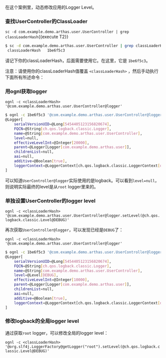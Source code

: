 

在这个案例里，动态修改应用的Logger Level。


### 查找UserController的ClassLoader

`sc -d com.example.demo.arthas.user.UserController | grep classLoaderHash`{{execute T2}}

```bash
$ sc -d com.example.demo.arthas.user.UserController | grep classLoaderHash
 classLoaderHash   1be6f5c3
```

请记下你的classLoaderHash，后面需要使用它。在这里，它是 `1be6f5c3`。

注意：请使用你的classLoaderHash值覆盖 `<classLoaderHash>` ，然后手动执行下面所有所述命令：

### 用ognl获取logger

`ognl -c <classLoaderHash> '@com.example.demo.arthas.user.UserController@logger'`

```bash
$ ognl -c 1be6f5c3 '@com.example.demo.arthas.user.UserController@logger'
@Logger[
    serialVersionUID=@Long[5454405123156820674],
    FQCN=@String[ch.qos.logback.classic.Logger],
    name=@String[com.example.demo.arthas.user.UserController],
    level=null,
    effectiveLevelInt=@Integer[20000],
    parent=@Logger[Logger[com.example.demo.arthas.user]],
    childrenList=null,
    aai=null,
    additive=@Boolean[true],
    loggerContext=@LoggerContext[ch.qos.logback.classic.LoggerContext[default]],
]
```

可以知道`UserController@logger`实际使用的是logback。可以看到`level=null`，则说明实际最终的level是从`root` logger里来的。

### 单独设置UserController的logger level

`ognl -c <classLoaderHash> '@com.example.demo.arthas.user.UserController@logger.setLevel(@ch.qos.logback.classic.Level@DEBUG)'`

再次获取`UserController@logger`，可以发现已经是`DEBUG`了：

`ognl -c <classLoaderHash> '@com.example.demo.arthas.user.UserController@logger'`

```bash
$ ognl -c 1be6f5c3 '@com.example.demo.arthas.user.UserController@logger'
@Logger[
    serialVersionUID=@Long[5454405123156820674],
    FQCN=@String[ch.qos.logback.classic.Logger],
    name=@String[com.example.demo.arthas.user.UserController],
    level=@Level[DEBUG],
    effectiveLevelInt=@Integer[10000],
    parent=@Logger[Logger[com.example.demo.arthas.user]],
    childrenList=null,
    aai=null,
    additive=@Boolean[true],
    loggerContext=@LoggerContext[ch.qos.logback.classic.LoggerContext[default]],
]
```

### 修改logback的全局logger level

通过获取`root` logger，可以修改全局的logger level：

`ognl -c <classLoaderHash> '@org.slf4j.LoggerFactory@getLogger("root").setLevel(@ch.qos.logback.classic.Level@DEBUG)'`

